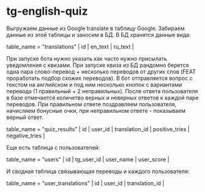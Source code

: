 # tg-english-quiz

Выгружаем данные из Google translate в таблицу Google. Забираем данные из этой таблицы и заносим в БД.
В БД хранятся данные вида:

table_name = "translations"
| id | en_text | ru_text |

При запуске бота нужно указать как часто нужно присылать уведомления с квизами.
При запуске квиза из БД рандомно берется одна пара слово-перевод + несколько переводов от других слов (FEAT проработать подбор схожих переводов).
В бот отправляется вопрос с текстом на английском и под ним несколько кнопок с вариантами перевода (1 правильный + 2 неправильных).
После ответа пользователя в базе отмечается количетво верных и неверных ответов к каждой паре переводов.
При правильном ответе поздравляем пользователя, начисляем бонусные очки, при неправильном ответе - показываем верный ответ.

table_name = "quiz_results"
| id | user_id | translation_id | positive_tries | negative_tries |

Еще есть таблица с пользователей:

table_name = "users"
| id | tg_user_id | user_name | user_score |

И сводная таблица связывающая переводы и каждого пользователя:

table_name = "user_translations"
| id | user_id | translation_id |

